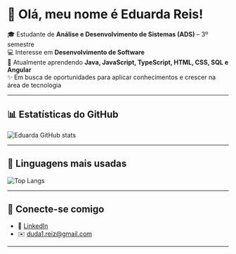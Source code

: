 # 👋 Olá, meu nome é Eduarda Reis!

🎓 Estudante de **Análise e Desenvolvimento de Sistemas (ADS)** – 3º semestre  
💻 Interesse em **Desenvolvimento de Software**  
🚀 Atualmente aprendendo **Java, JavaScript, TypeScript, HTML, CSS, SQL e Angular**  
✨ Em busca de oportunidades para aplicar conhecimentos e crescer na área de tecnologia  

---

## 📊 Estatísticas do GitHub
![Eduarda GitHub stats](https://github-readme-stats.vercel.app/api?username=dudareiz&show_icons=true&theme=radical)

---

## 📌 Linguagens mais usadas
![Top Langs](https://github-readme-stats.vercel.app/api/top-langs/?username=dudareiz&layout=compact&theme=radical)

---

## 🔗 Conecte-se comigo
- 💼 [LinkedIn](https://www.linkedin.com/in/eduarda-santos-reis-8846b6281)  
- ✉️ duda1.reiz@gmail.com

---








